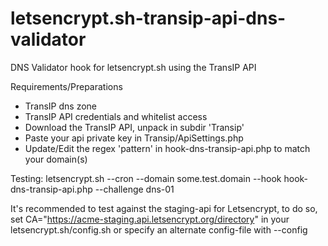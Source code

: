 # letsencrypt.sh-transip-api-dns-validator
DNS Validator hook for letsencrypt.sh using the TransIP API

Requirements/Preparations
  - TransIP dns zone
  - TransIP API credentials and whitelist access
  - Download the TransIP API, unpack in subdir 'Transip'
  - Paste your api private key in Transip/ApiSettings.php
  - Update/Edit the regex 'pattern' in hook-dns-transip-api.php to match your domain(s)

Testing:
  letsencrypt.sh --cron --domain some.test.domain --hook hook-dns-transip-api.php --challenge dns-01

It's recommended to test against the staging-api for Letsencrypt, to do so, set
  CA="https://acme-staging.api.letsencrypt.org/directory"
in your letsencrypt.sh/config.sh or specify an alternate config-file with --config

